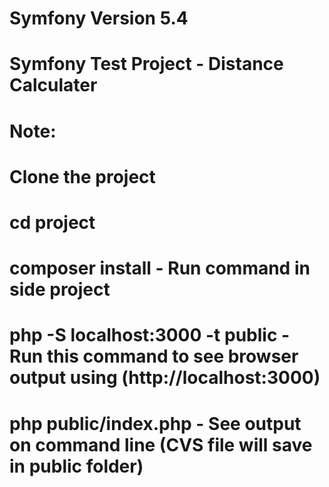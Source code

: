 # Symfony Version 5.4
# Symfony Test Project - Distance Calculater
# Note:
# Clone the project
# cd project
# composer install - Run command in side project
# php -S localhost:3000 -t public - Run this command to see browser output using (http://localhost:3000) 
# php public/index.php - See output on command line (CVS file will save in public folder)